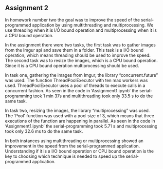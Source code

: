 ## Assignment 2

In homework number two the goal was to improve the speed of the serial-programmed application by using multithreading and multiprocessing. We use threading when it is I/O bound operation and multiprocessing when it is a CPU bound operation. 

In the assignment there were two tasks, the first task was to gather images from the Imgur api and save them in a folder. This task is a I/O bound operation, which means threading should be used to improve the speed. The second task was to resize the images, which is a CPU bound operation. Since it is a CPU bound operation multiprocessing should be used. 

In task one, gathering the images from Imgur, the library “concurrent.future” was used. The function ThreadPoolExecutor  with ten max workers was used. ThreadPoolExecutor uses a pool of threads to execute calls in a concurrent fashion.  As seen in the code in ‘Assignment1.ipynb’ the serial-programming took 1 min 37s and multithreading took only 33.5 s to do the same task. 

In task two, resizing the images, the library “multiprocessing” was used. The ‘Pool’ function was used with a pool size of 3, which means that three executions of the function are happening in parallel. As seen in the code in ‘Assignment1.ipynb’ the serial-programming took 5.71 s and multiprocessing took only 32.6 ms to do the same task.

In both instances using multithreading or multiprocessing showed an improvement in the speed from the serial-programmed application. Understanding if it is a I/O bound operation or CPU bound operation is the key to choosing which technique is needed to speed up the serial-programmed application.


